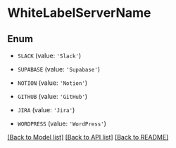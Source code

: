 # WhiteLabelServerName


## Enum

* `SLACK` (value: `'Slack'`)

* `SUPABASE` (value: `'Supabase'`)

* `NOTION` (value: `'Notion'`)

* `GITHUB` (value: `'GitHub'`)

* `JIRA` (value: `'Jira'`)

* `WORDPRESS` (value: `'WordPress'`)

[[Back to Model list]](../README.md#documentation-for-models) [[Back to API list]](../README.md#documentation-for-api-endpoints) [[Back to README]](../README.md)



